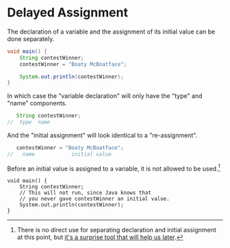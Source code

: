 # Delayed Assignment

The declaration of a variable and the assignment of its initial value can
be done separately.

```java
void main() {
    String contestWinner;
    contestWinner = "Boaty McBoatface";

    System.out.println(contestWinner);
}
```

In which case the "variable declaration" will only have the "type" and "name" components.

```java
   String contestWinner;
//  type  name
```

And the "initial assignment" will look identical to a "re-assignment".

```java
   contestWinner = "Boaty McBoatface";
//   name            initial value
```

Before an initial value is assigned to a variable, it is not allowed to be used.[^whydelay]

```java,panics
void main() {
    String contestWinner;
    // This will not run, since Java knows that
    // you never gave contestWinner an initial value.
    System.out.println(contestWinner);
}
```

[^whydelay]: There is no direct use for separating declaration and initial assignment at this point, but [it's a surprise tool that will help us later](https://knowyourmeme.com/memes/its-a-surprise-tool-that-will-help-us-later).
